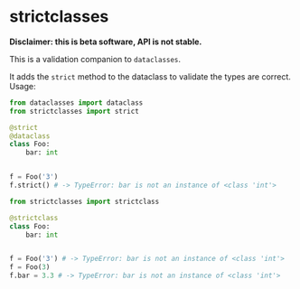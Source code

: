 # strictclasses

**Disclaimer: this is beta software, API is not stable.**

This is a validation companion to `dataclasses`. 

It adds the `strict` method to the dataclass to validate the types are correct.
Usage:

```python
from dataclasses import dataclass
from strictclasses import strict

@strict
@dataclass
class Foo:
    bar: int


f = Foo('3')
f.strict() # -> TypeError: bar is not an instance of <class 'int'>
```


```python
from strictclasses import strictclass

@strictclass
class Foo:
    bar: int


f = Foo('3') # -> TypeError: bar is not an instance of <class 'int'>
f = Foo(3)
f.bar = 3.3 # -> TypeError: bar is not an instance of <class 'int'>
```

